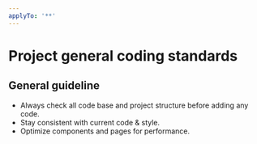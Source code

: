 ```yaml
---
applyTo: '**'
---
```


# Project general coding standards

## General guideline

- Always check all code base and project structure before adding any code.
- Stay consistent with current code & style.
- Optimize components and pages for performance.
